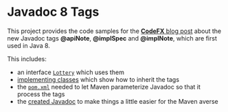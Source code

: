 # Javadoc 8 Tags

This project provides the code samples for the [**CodeFX** blog post](http://blog.codefx.org/jdk/new-javadoc-tags/) about the new Javadoc tags **@apiNote**, **@implSpec** and **@implNote**, which are first used in Java 8.

This includes:
* an interface [`Lottery`](https://github.com/CodeFX-org/demo-javadoc-8-tags/blob/master/src/main/java/org/codefx/demo/javadoc8tags/Lottery.java) which uses them
* [implementing classes](https://github.com/CodeFX-org/demo-javadoc-8-tags/tree/master/src/main/java/org/codefx/demo/javadoc8tags) which show how to inherit the tags
* the [`pom.xml`](https://github.com/CodeFX-org/demo-javadoc-8-tags/blob/master/pom.xml?ts=4#L110-L133) needed to let Maven parameterize Javadoc so that it process the tags
* the [created Javadoc](https://github.com/CodeFX-org/demo-javadoc-8-tags/tree/master/target/site/apidocs) to make things a little easier for the Maven averse
